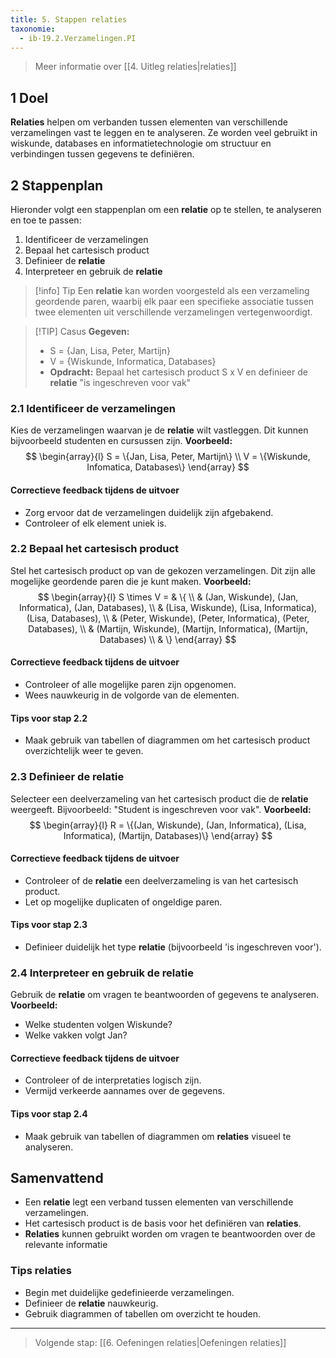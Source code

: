 ```yaml
---
title: 5. Stappen relaties
taxonomie:
  - ib-19.2.Verzamelingen.PI
---
```


> Meer informatie over [[4. Uitleg relaties|relaties]]

## 1 Doel
**Relaties** helpen om verbanden tussen elementen van verschillende verzamelingen vast te leggen en te analyseren. Ze worden veel gebruikt in wiskunde, databases en informatietechnologie om structuur en verbindingen tussen gegevens te definiëren.

## 2 Stappenplan
Hieronder volgt een stappenplan om een **relatie** op te stellen, te analyseren en toe te passen:
1. Identificeer de verzamelingen
2. Bepaal het cartesisch product
3. Definieer de **relatie**
4. Interpreteer en gebruik de **relatie**

> [!info] Tip 
> Een **relatie** kan worden voorgesteld als een verzameling geordende paren, waarbij elk paar een specifieke associatie tussen twee elementen uit verschillende verzamelingen vertegenwoordigt.

>[!TIP] Casus
> **Gegeven:**
> - S = {Jan, Lisa, Peter, Martijn}
> - V = {Wiskunde, Informatica, Databases}
> - **Opdracht:** Bepaal het cartesisch product S x V en definieer de **relatie** "is ingeschreven voor vak" 

### 2.1 Identificeer de verzamelingen
Kies de verzamelingen waarvan je de **relatie** wilt vastleggen. Dit kunnen bijvoorbeeld studenten en cursussen zijn.
**Voorbeeld:**
$$
\begin{array}{l}
S = \{Jan, Lisa, Peter, Martijn\} \\
V = \{Wiskunde, Infomatica, Databases\}
\end{array}
$$
#### Correctieve feedback tijdens de uitvoer
- Zorg ervoor dat de verzamelingen duidelijk zijn afgebakend.
- Controleer of elk element uniek is.

### 2.2 Bepaal het cartesisch product
Stel het cartesisch product op van de gekozen verzamelingen. Dit zijn alle mogelijke geordende paren die je kunt maken.
**Voorbeeld:**
$$
\begin{array}{l}
S \times V =  & \{ \\
 & (Jan, Wiskunde), (Jan, Informatica), (Jan, Databases), \\
 & (Lisa, Wiskunde), (Lisa, Informatica), (Lisa, Databases), \\
 & (Peter, Wiskunde), (Peter, Informatica), (Peter, Databases), \\
 & (Martijn, Wiskunde), (Martijn, Informatica), (Martijn, Databases) \\
 & \}
\end{array}
$$

#### Correctieve feedback tijdens de uitvoer
- Controleer of alle mogelijke paren zijn opgenomen.
- Wees nauwkeurig in de volgorde van de elementen.

#### Tips voor stap 2.2
- Maak gebruik van tabellen of diagrammen om het cartesisch product overzichtelijk weer te geven.

### 2.3 Definieer de relatie
Selecteer een deelverzameling van het cartesisch product die de **relatie** weergeeft. Bijvoorbeeld: "Student is ingeschreven voor vak".
**Voorbeeld:**
$$
\begin{array}{l}
R = \{(Jan, Wiskunde), (Jan, Informatica), (Lisa, Informatica), (Martijn, Databases)\}
\end{array}
$$

#### Correctieve feedback tijdens de uitvoer
- Controleer of de **relatie** een deelverzameling is van het cartesisch product.
- Let op mogelijke duplicaten of ongeldige paren.

#### Tips voor stap 2.3
- Definieer duidelijk het type **relatie** (bijvoorbeeld 'is ingeschreven voor').

### 2.4 Interpreteer en gebruik de relatie
Gebruik de **relatie** om vragen te beantwoorden of gegevens te analyseren.
**Voorbeeld:**
- Welke studenten volgen Wiskunde?
- Welke vakken volgt Jan?

#### Correctieve feedback tijdens de uitvoer
- Controleer of de interpretaties logisch zijn.
- Vermijd verkeerde aannames over de gegevens.

#### Tips voor stap 2.4
- Maak gebruik van tabellen of diagrammen om **relaties** visueel te analyseren.

## Samenvattend
- Een **relatie** legt een verband tussen elementen van verschillende verzamelingen.
- Het cartesisch product is de basis voor het definiëren van **relaties**.
- **Relaties** kunnen gebruikt worden om vragen te beantwoorden over de relevante informatie

### Tips relaties
- Begin met duidelijke gedefinieerde verzamelingen.
- Definieer de **relatie** nauwkeurig.
- Gebruik diagrammen of tabellen om overzicht te houden.

---

> Volgende stap: [[6. Oefeningen relaties|Oefeningen relaties]]
